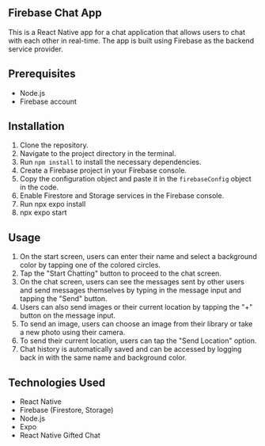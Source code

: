 ## Firebase Chat App

This is a React Native app for a chat application that allows users to chat with each other in real-time. The app is built using Firebase as the backend service provider.

## Prerequisites

- Node.js
- Firebase account

## Installation

1. Clone the repository.
2. Navigate to the project directory in the terminal.
3. Run `npm install` to install the necessary dependencies.
4. Create a Firebase project in your Firebase console.
5. Copy the configuration object and paste it in the `firebaseConfig` object in the code.
6. Enable Firestore and Storage services in the Firebase console.
7. Run npx expo install
8. npx expo start

## Usage

1. On the start screen, users can enter their name and select a background color by tapping one of the colored circles.
2. Tap the "Start Chatting" button to proceed to the chat screen.
3. On the chat screen, users can see the messages sent by other users and send messages themselves by typing in the message input and tapping the "Send" button.
4. Users can also send images or their current location by tapping the "+" button on the message input.
5. To send an image, users can choose an image from their library or take a new photo using their camera.
6. To send their current location, users can tap the "Send Location" option.
7. Chat history is automatically saved and can be accessed by logging back in with the same name and background color.

## Technologies Used

- React Native
- Firebase (Firestore, Storage)
- Node.js
- Expo
- React Native Gifted Chat
